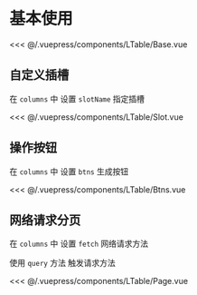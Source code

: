 # 基本使用

<demo-block>
<LTable-Base slot="source"/>
<<< @/.vuepress/components/LTable/Base.vue
</demo-block>

## 自定义插槽
在 `columns` 中 设置 `slotName` 指定插槽

<demo-block>
<LTable-Slot slot="source"/>
<<< @/.vuepress/components/LTable/Slot.vue
</demo-block>


## 操作按钮
在 `columns` 中 设置 `btns` 生成按钮

<demo-block>
<LTable-Btns slot="source"/>
<<< @/.vuepress/components/LTable/Btns.vue
</demo-block>

## 网络请求分页
在 `columns` 中 设置 `fetch` 网络请求方法

使用 `query` 方法 触发请求方法

<demo-block>
<LTable-Page slot="source"/>
<<< @/.vuepress/components/LTable/Page.vue
</demo-block>
